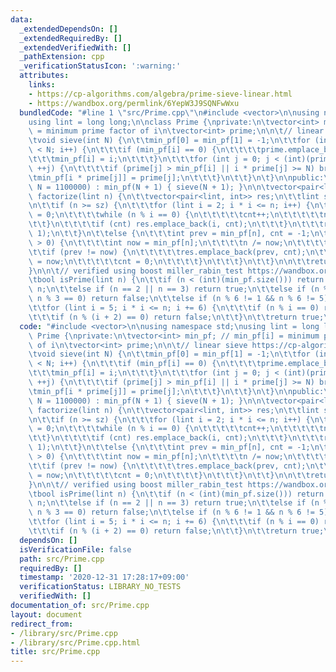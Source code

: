 ```yaml
---
data:
  _extendedDependsOn: []
  _extendedRequiredBy: []
  _extendedVerifiedWith: []
  _pathExtension: cpp
  _verificationStatusIcon: ':warning:'
  attributes:
    links:
    - https://cp-algorithms.com/algebra/prime-sieve-linear.html
    - https://wandbox.org/permlink/6YepW3J9SQNFwWxu
  bundledCode: "#line 1 \"src/Prime.cpp\"\n#include <vector>\n\nusing namespace std;\n\
    using lint = long long;\n\nclass Prime {\nprivate:\n\tvector<int> min_pf; // min_pf[i]\
    \ = minimum prime factor of i\n\tvector<int> prime;\n\n\t// linear sieve https://cp-algorithms.com/algebra/prime-sieve-linear.html\n\
    \tvoid sieve(int N) {\n\t\tmin_pf[0] = min_pf[1] = -1;\n\t\tfor (int i = 2; i\
    \ < N; i++) {\n\t\t\tif (min_pf[i] == 0) {\n\t\t\t\tprime.emplace_back(i);\n\t\
    \t\t\tmin_pf[i] = i;\n\t\t\t}\n\t\t\tfor (int j = 0; j < (int)(prime.size());\
    \ ++j) {\n\t\t\t\tif (prime[j] > min_pf[i] || i * prime[j] >= N) break;\n\t\t\t\
    \tmin_pf[i * prime[j]] = prime[j];\n\t\t\t}\n\t\t}\n\t}\n\npublic:\n\tPrime(int\
    \ N = 1100000) : min_pf(N + 1) { sieve(N + 1); }\n\n\tvector<pair<lint, int>>\
    \ factorize(lint n) {\n\t\tvector<pair<lint, int>> res;\n\t\tlint sz = (lint)min_pf.size();\n\
    \n\t\tif (n >= sz) {\n\t\t\tfor (lint i = 2; i * i <= n; i++) {\n\t\t\t\tint cnt\
    \ = 0;\n\t\t\t\twhile (n % i == 0) {\n\t\t\t\t\tcnt++;\n\t\t\t\t\tn /= i;\n\t\t\
    \t\t}\n\t\t\t\tif (cnt) res.emplace_back(i, cnt);\n\t\t\t}\n\t\t\tres.emplace_back(n,\
    \ 1);\n\t\t}\n\t\telse {\n\t\t\tint prev = min_pf[n], cnt = -1;\n\t\t\twhile (n\
    \ > 0) {\n\t\t\t\tint now = min_pf[n];\n\t\t\t\tn /= now;\n\t\t\t\tcnt++;\n\t\t\
    \t\tif (prev != now) {\n\t\t\t\t\tres.emplace_back(prev, cnt);\n\t\t\t\t\tprev\
    \ = now;\n\t\t\t\t\tcnt = 0;\n\t\t\t\t}\n\t\t\t}\n\t\t}\n\n\t\treturn res;\n\t\
    }\n\n\t// verified using boost miller_rabin_test https://wandbox.org/permlink/6YepW3J9SQNFwWxu\n\
    \tbool isPrime(lint n) {\n\t\tif (n < (int)(min_pf.size())) return min_pf[n] ==\
    \ n;\n\t\telse if (n == 2 || n == 3) return true;\n\t\telse if (n % 2 == 0 ||\
    \ n % 3 == 0) return false;\n\t\telse if (n % 6 != 1 && n % 6 != 5) return false;\n\
    \t\tfor (lint i = 5; i * i <= n; i += 6) {\n\t\t\tif (n % i == 0) return false;\n\
    \t\t\tif (n % (i + 2) == 0) return false;\n\t\t}\n\t\treturn true;\n\t}\n};\n"
  code: "#include <vector>\n\nusing namespace std;\nusing lint = long long;\n\nclass\
    \ Prime {\nprivate:\n\tvector<int> min_pf; // min_pf[i] = minimum prime factor\
    \ of i\n\tvector<int> prime;\n\n\t// linear sieve https://cp-algorithms.com/algebra/prime-sieve-linear.html\n\
    \tvoid sieve(int N) {\n\t\tmin_pf[0] = min_pf[1] = -1;\n\t\tfor (int i = 2; i\
    \ < N; i++) {\n\t\t\tif (min_pf[i] == 0) {\n\t\t\t\tprime.emplace_back(i);\n\t\
    \t\t\tmin_pf[i] = i;\n\t\t\t}\n\t\t\tfor (int j = 0; j < (int)(prime.size());\
    \ ++j) {\n\t\t\t\tif (prime[j] > min_pf[i] || i * prime[j] >= N) break;\n\t\t\t\
    \tmin_pf[i * prime[j]] = prime[j];\n\t\t\t}\n\t\t}\n\t}\n\npublic:\n\tPrime(int\
    \ N = 1100000) : min_pf(N + 1) { sieve(N + 1); }\n\n\tvector<pair<lint, int>>\
    \ factorize(lint n) {\n\t\tvector<pair<lint, int>> res;\n\t\tlint sz = (lint)min_pf.size();\n\
    \n\t\tif (n >= sz) {\n\t\t\tfor (lint i = 2; i * i <= n; i++) {\n\t\t\t\tint cnt\
    \ = 0;\n\t\t\t\twhile (n % i == 0) {\n\t\t\t\t\tcnt++;\n\t\t\t\t\tn /= i;\n\t\t\
    \t\t}\n\t\t\t\tif (cnt) res.emplace_back(i, cnt);\n\t\t\t}\n\t\t\tres.emplace_back(n,\
    \ 1);\n\t\t}\n\t\telse {\n\t\t\tint prev = min_pf[n], cnt = -1;\n\t\t\twhile (n\
    \ > 0) {\n\t\t\t\tint now = min_pf[n];\n\t\t\t\tn /= now;\n\t\t\t\tcnt++;\n\t\t\
    \t\tif (prev != now) {\n\t\t\t\t\tres.emplace_back(prev, cnt);\n\t\t\t\t\tprev\
    \ = now;\n\t\t\t\t\tcnt = 0;\n\t\t\t\t}\n\t\t\t}\n\t\t}\n\n\t\treturn res;\n\t\
    }\n\n\t// verified using boost miller_rabin_test https://wandbox.org/permlink/6YepW3J9SQNFwWxu\n\
    \tbool isPrime(lint n) {\n\t\tif (n < (int)(min_pf.size())) return min_pf[n] ==\
    \ n;\n\t\telse if (n == 2 || n == 3) return true;\n\t\telse if (n % 2 == 0 ||\
    \ n % 3 == 0) return false;\n\t\telse if (n % 6 != 1 && n % 6 != 5) return false;\n\
    \t\tfor (lint i = 5; i * i <= n; i += 6) {\n\t\t\tif (n % i == 0) return false;\n\
    \t\t\tif (n % (i + 2) == 0) return false;\n\t\t}\n\t\treturn true;\n\t}\n};\n"
  dependsOn: []
  isVerificationFile: false
  path: src/Prime.cpp
  requiredBy: []
  timestamp: '2020-12-31 17:28:17+09:00'
  verificationStatus: LIBRARY_NO_TESTS
  verifiedWith: []
documentation_of: src/Prime.cpp
layout: document
redirect_from:
- /library/src/Prime.cpp
- /library/src/Prime.cpp.html
title: src/Prime.cpp
---
```


